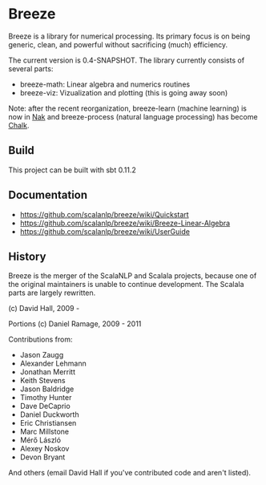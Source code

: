 # Breeze 

Breeze is a library for numerical processing. Its primary focus is on being generic, clean, and powerful without sacrificing (much) efficiency.

The current version is 0.4-SNAPSHOT. The library currently consists of several parts: 

* breeze-math: Linear algebra and numerics routines
* breeze-viz: Vizualization and plotting (this is going away soon)

Note: after the recent reorganization, breeze-learn (machine learning) is now in [Nak](https://github.com/scalanlp/nak) and breeze-process (natural language processing) has become [Chalk](https://github.com/scalanlp/chalk).

## Build

This project can be built with sbt 0.11.2

## Documentation

* https://github.com/scalanlp/breeze/wiki/Quickstart
* https://github.com/scalanlp/breeze/wiki/Breeze-Linear-Algebra
* https://github.com/scalanlp/breeze/wiki/UserGuide


## History

Breeze is the merger of the ScalaNLP and Scalala projects, because  one of the original maintainers is unable to continue development. The Scalala parts are largely rewritten.

(c) David Hall, 2009 -

Portions (c) Daniel Ramage, 2009 - 2011

Contributions from:

* Jason Zaugg <retronym>
* Alexander Lehmann <afwlehmann>
* Jonathan Merritt <lancelet>
* Keith Stevens <fozziethebeat>
* Jason Baldridge <jasonbaldridge>
* Timothy Hunter <tjhunter>
* Dave DeCaprio <DaveDeCaprio>
* Daniel Duckworth <duckworthd>
* Eric Christiansen <emchristiansen>
* Marc Millstone <splittingfield>
* Mérő László <laci37>
* Alexey Noskov <alno>
* Devon Bryant <devonbryant>

And others (email David Hall if you've contributed code and aren't listed).

